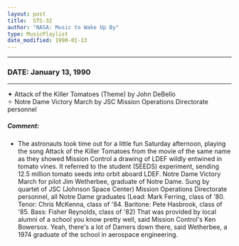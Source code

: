 ```yaml
---
layout: post
title:  STS-32
author: "NASA: Music to Wake Up By"
type: MusicPlaylist
date_modified: 1990-01-13
---
```


----
### DATE: January 13, 1990
----
✦ Attack of the Killer Tomatoes (Theme) by John DeBello  &nbsp;<br />✧ Notre Dame Victory March by JSC Mission Operations Directorate personnel

##### Comment:
* The astronauts took time out for a little fun Saturday afternoon, playing the song Attack of the Killer Tomatoes from the movie of the same name as they showed Mission Control a drawing of LDEF wildly entwined in tomato vines. It referred to the student  (SEEDS) experiment, sending 12.5 million tomato seeds into orbit aboard LDEF.
Notre Dame Victory March for pilot Jim Wetherbee, graduate of Notre Dame. Sung by quartet of JSC (Johnson Space Center) Mission Operations Directorate personnel, all Notre Dame graduates (Lead: Mark Ferring, class of '80. Tenor: Chris McKenna, class of '84. Baritone: Pete Hasbrook, class of '85. Bass: Fisher Reynolds, class of '82) That was provided by local alumni of a school you know pretty well, said Mission Control's Ken Bowersox. Yeah, there's a lot of  Damers down there, said Wetherbee, a 1974 graduate of the school in aerospace engineering.
